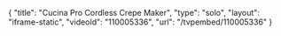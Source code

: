 {
    "title": "Cucina Pro Cordless Crepe Maker",
    "type": "solo",
    "layout": "iframe-static",
    "videoId": "110005336",
    "url": "\/tvpembed\/110005336"
}